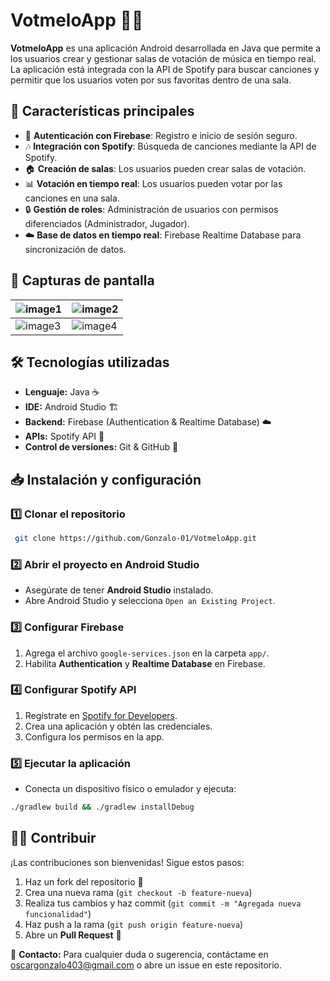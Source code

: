# VotmeloApp 🎵📱

**VotmeloApp** es una aplicación Android desarrollada en Java que permite a los usuarios crear y gestionar salas de votación de música en tiempo real. La aplicación está integrada con la API de Spotify para buscar canciones y permitir que los usuarios voten por sus favoritas dentro de una sala.

## 🚀 Características principales

- 📌 **Autenticación con Firebase**: Registro e inicio de sesión seguro.
- 🎶 **Integración con Spotify**: Búsqueda de canciones mediante la API de Spotify.
- 🏠 **Creación de salas**: Los usuarios pueden crear salas de votación.
- 📊 **Votación en tiempo real**: Los usuarios pueden votar por las canciones en una sala.
- 🔒 **Gestión de roles**: Administración de usuarios con permisos diferenciados (Administrador, Jugador).
- ☁️ **Base de datos en tiempo real**: Firebase Realtime Database para sincronización de datos.

## 📸 Capturas de pantalla

| ![image1](https://github.com/user-attachments/assets/58391f06-1e0d-4466-9ede-9d35af54dbe6) | ![image2](https://github.com/user-attachments/assets/801ed347-87df-4045-9733-5144a7492209) |
|------------------------------------------------------------------------------------------------|------------------------------------------------------------------------------------------------|
| ![image3](https://github.com/user-attachments/assets/bf079a42-56e7-48ba-9c20-771774668ab5) | ![image4](https://github.com/user-attachments/assets/c5d9a342-5c10-42ab-96a9-ae2abc11dc67) |


## 🛠️ Tecnologías utilizadas

- **Lenguaje:** Java ☕
- **IDE:** Android Studio 🏗️
- **Backend:** Firebase (Authentication & Realtime Database) ☁️
- **APIs:** Spotify API 🎵
- **Control de versiones:** Git & GitHub 🔗

## 📥 Instalación y configuración

### 1️⃣ Clonar el repositorio
```bash
 git clone https://github.com/Gonzalo-01/VotmeloApp.git
```

### 2️⃣ Abrir el proyecto en Android Studio
- Asegúrate de tener **Android Studio** instalado.
- Abre Android Studio y selecciona `Open an Existing Project`.

### 3️⃣ Configurar Firebase
1. Agrega el archivo `google-services.json` en la carpeta `app/`.
2. Habilita **Authentication** y **Realtime Database** en Firebase.

### 4️⃣ Configurar Spotify API
1. Regístrate en [Spotify for Developers](https://developer.spotify.com/dashboard/).
2. Crea una aplicación y obtén las credenciales.
3. Configura los permisos en la app.

### 5️⃣ Ejecutar la aplicación
- Conecta un dispositivo físico o emulador y ejecuta:
```bash
./gradlew build && ./gradlew installDebug
```

## 👨‍💻 Contribuir
¡Las contribuciones son bienvenidas! Sigue estos pasos:
1. Haz un fork del repositorio 🍴
2. Crea una nueva rama (`git checkout -b feature-nueva`)
3. Realiza tus cambios y haz commit (`git commit -m "Agregada nueva funcionalidad"`)
4. Haz push a la rama (`git push origin feature-nueva`)
5. Abre un **Pull Request** 🚀


📧 **Contacto:** Para cualquier duda o sugerencia, contáctame en oscargonzalo403@gmail.com o abre un issue en este repositorio.
